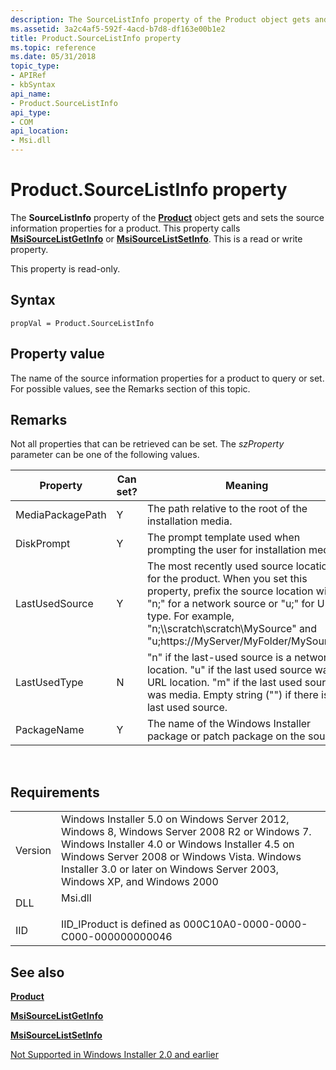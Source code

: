 ```yaml
---
description: The SourceListInfo property of the Product object gets and sets the source information properties for a product. This property calls MsiSourceListGetInfo or MsiSourceListSetInfo. This is a read or write property.
ms.assetid: 3a2c4af5-592f-4acd-b7d8-df163e00b1e2
title: Product.SourceListInfo property
ms.topic: reference
ms.date: 05/31/2018
topic_type: 
- APIRef
- kbSyntax
api_name: 
- Product.SourceListInfo
api_type: 
- COM
api_location: 
- Msi.dll
---
```


# Product.SourceListInfo property

The **SourceListInfo** property of the [**Product**](product-object.md) object gets and sets the source information properties for a product. This property calls [**MsiSourceListGetInfo**](/windows/desktop/api/Msi/nf-msi-msisourcelistgetinfoa) or [**MsiSourceListSetInfo**](/windows/desktop/api/Msi/nf-msi-msisourcelistsetinfoa). This is a read or write property.

This property is read-only.

## Syntax


```JScript
propVal = Product.SourceListInfo
```



## Property value

The name of the source information properties for a product to query or set. For possible values, see the Remarks section of this topic.

## Remarks

Not all properties that can be retrieved can be set. The *szProperty* parameter can be one of the following values.



| Property         | Can set? | Meaning                                                                                                                                                                                                                                                        |
|------------------|----------|----------------------------------------------------------------------------------------------------------------------------------------------------------------------------------------------------------------------------------------------------------------|
| MediaPackagePath | Y        | The path relative to the root of the installation media.                                                                                                                                                                                                       |
| DiskPrompt       | Y        | The prompt template used when prompting the user for installation media.                                                                                                                                                                                       |
| LastUsedSource   | Y        | The most recently used source location for the product. When you set this property, prefix the source location with "n;" for a network source or "u;" for URL type. For example, "n;\\\\scratch\\scratch\\MySource" and "u;https://MyServer/MyFolder/MySource". |
| LastUsedType     | N        | "n" if the last-used source is a network location. "u" if the last used source was a URL location. "m" if the last used source was media. Empty string ("") if there is no last used source.                                                                   |
| PackageName      | Y        | The name of the Windows Installer package or patch package on the source.                                                                                                                                                                                      |



 

## Requirements



|                    |                                                                                                                                                                                                                                                                                      |
|--------------------|--------------------------------------------------------------------------------------------------------------------------------------------------------------------------------------------------------------------------------------------------------------------------------------|
| Version<br/> | Windows Installer 5.0 on Windows Server 2012, Windows 8, Windows Server 2008 R2 or Windows 7. Windows Installer 4.0 or Windows Installer 4.5 on Windows Server 2008 or Windows Vista. Windows Installer 3.0 or later on Windows Server 2003, Windows XP, and Windows 2000<br/> |
| DLL<br/>     | <dl> <dt>Msi.dll</dt> </dl>                                                                                                                                                                                                   |
| IID<br/>     | IID\_IProduct is defined as 000C10A0-0000-0000-C000-000000000046<br/>                                                                                                                                                                                                          |



## See also

<dl> <dt>

[**Product**](product-object.md)
</dt> <dt>

[**MsiSourceListGetInfo**](/windows/desktop/api/Msi/nf-msi-msisourcelistgetinfoa)
</dt> <dt>

[**MsiSourceListSetInfo**](/windows/desktop/api/Msi/nf-msi-msisourcelistsetinfoa)
</dt> <dt>

[Not Supported in Windows Installer 2.0 and earlier](not-supported-in-windows-installer-version-2-0.md)
</dt> </dl>

 

 





